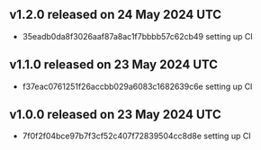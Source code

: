 ## v1.2.0 released on 24 May 2024 UTC
  * 35eadb0da8f3026aaf87a8ac1f7bbbb57c62cb49 setting up CI
## v1.1.0 released on 23 May 2024 UTC
  * f37eac0761251f26accbb029a6083c1682639c6e setting up CI
## v1.0.0 released on 23 May 2024 UTC
  * 7f0f2f04bce97b7f3cf52c407f72839504cc8d8e setting up CI
